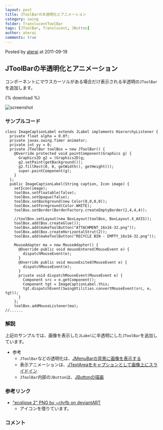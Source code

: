 ```yaml
---
layout: post
title: JToolBarの半透明化とアニメーション
category: swing
folder: TranslucentToolBar
tags: [JToolBar, Translucent, JButton]
author: aterai
comments: true
---
```


Posted by [aterai](http://terai.xrea.jp/aterai.html) at 2011-09-19

## JToolBarの半透明化とアニメーション
コンポーネントにマウスカーソルがある場合だけ表示される半透明の`JToolBar`を追加します。

{% download %}

![screenshot](https://lh5.googleusercontent.com/-36mkZfbor58/Tnb1d-2vaPI/AAAAAAAABCM/Hoor7aG7K-g/s800/TranslucentToolBar.png)

### サンプルコード
<pre class="prettyprint"><code>class ImageCaptionLabel extends JLabel implements HierarchyListener {
  private float alpha = 0.0f;
  private javax.swing.Timer animator;
  private int yy = 0;
  private JToolBar toolBox = new JToolBar() {
    @Override protected void paintComponent(Graphics g) {
      Graphics2D g2 = (Graphics2D)g;
      g2.setPaint(getBackground());
      g2.fillRect(0, 0, getWidth(), getHeight());
      super.paintComponent(g);
    }
  };
  public ImageCaptionLabel(String caption, Icon image) {
    setIcon(image);
    toolBox.setFloatable(false);
    toolBox.setOpaque(false);
    toolBox.setBackground(new Color(0,0,0,0));
    toolBox.setForeground(Color.WHITE);
    toolBox.setBorder(BorderFactory.createEmptyBorder(2,4,4,4));

    //toolBox.setLayout(new BoxLayout(toolBox, BoxLayout.X_AXIS));
    toolBox.add(Box.createGlue());
    toolBox.add(makeToolButton("ATTACHMENT_16x16-32.png"));
    toolBox.add(Box.createHorizontalStrut(2));
    toolBox.add(makeToolButton("RECYCLE BIN - EMPTY_16x16-32.png"));

    MouseAdapter ma = new MouseAdapter() {
      @Override public void mouseEntered(MouseEvent e) {
        dispatchMouseEvent(e);
      }
      @Override public void mouseExited(MouseEvent e) {
        dispatchMouseEvent(e);
      }
      private void dispatchMouseEvent(MouseEvent e) {
        Component src = e.getComponent();
        Component tgt = ImageCaptionLabel.this;
        tgt.dispatchEvent(SwingUtilities.convertMouseEvent(src, e, tgt));
      }
    };
    toolBox.addMouseListener(ma);
//......
</code></pre>

### 解説
上記のサンプルでは、画像を表示した`JLabel`に半透明にした`JToolBar`を追加しています。

- 参考
    - `JToolBar`などの透明化は、[JMenuBarの背景に画像を表示する](http://terai.xrea.jp/Swing/MenuBarBackground.html)
    - 表示アニメーションは、[JTextAreaをキャプションとして画像上にスライドイン](http://terai.xrea.jp/Swing/EaseInOut.html)
    - `JToolBar`内部の`JButton`は、[JButtonの描画](http://terai.xrea.jp/Swing/ButtonPainted.html)

<!-- dummy comment line for breaking list -->

### 参考リンク
- ["ecqlipse 2" PNG by ~chrfb on deviantART](http://chrfb.deviantart.com/art/quot-ecqlipse-2-quot-PNG-59941546)
    - アイコンを借りています。

<!-- dummy comment line for breaking list -->

### コメント
